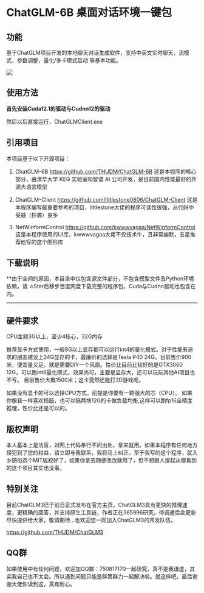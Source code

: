 # ChatGLM-6B 桌面对话环境一键包

## 功能

基于ChatGLM项目开发的本地聊天对话生成软件，支持中英文实时聊天，流模式，参数调整，量化/多卡模式启动 等基本功能。

![](intro3.gif)

## 使用方法

**首先安装Cuda12.1的驱动与Cudnn12的驱动**

然后以后直接运行，ChatGLMClient.exe


## 引用项目

本项目基于以下开源项目：

1) ChatGLM-6B
https://github.com/THUDM/ChatGLM-6B
这是本程序的核心部分，由清华大学 KEG 实验室和智谱 AI 公司开发，是目前国内性能最好的开源大语言模型

2) ChatGLM-Client
https://github.com/littlestone0806/ChatGLM-Client
这是本程序编写最重要参考的项目，littlestone大佬的程序可读性很强，从代码中受益（抄袭）良多

3) NetWinformControl
https://github.com/kwwwvagaa/NetWinformControl
这是本程序使用的UI库，kwwwvagaa大佬不仅技术牛，且非常幽默，五星推荐他写的这个图形库

## 下载说明

**由于空间的原因，本目录中仅包含源文件部分，不包含模型文件及Python环境依赖，请 ✫Star后移步百度网盘下载完整的程序包，Cuda与Cudnn驱动也包含在内。
******
## 硬件要求

CPU主频3G以上，至少4核心，32G内存

推荐显卡方式使用，一般8G以上显存都可以运行int4的量化模式。对于性能有追求的朋友建议上24G显存的卡，最廉价的选择是Tesla P40 24G，目前售价900米，便宜量又足，就是需要DIY一个风扇。性价比目前比较好的是GTX3060 12G，可以跑int8量化模式，效果尚可，主要是显存大，还可以玩玩其他AI项目也不亏。 目前售价大概1500米；这卡竟然还能打3D游戏呢。

如果没有显卡的可以选择CPU方式，前提是你要有一颗强大的芯（CPU）。
如果你像我一样喜欢捣鼓，也可以搞两块12G的卡做负载均衡,这样可以跑fp16全精度推理，性价比还是可以的。

## 版权声明

本人基本上是法盲，对网上代码奉行不问出处，拿来就用。如果本程序有任何地方侵犯到了您的权益，请立即与我联系，我将马上纠正。至于我写的这个程序，就入乡随俗选个MIT版权好了，如果你拿去随便改改就用了，但不想跟人提起从哪看到的这个项目其实也没事。

## 特别关注

目前ChatGLM3已于前日正式发布在官方主页，ChatGLM3具有更快的推理速度，更精确的回答，并支持原生工具链，作者正在365996研究，待调通后会更新尽快提供给大家，敬请期待...也欢迎您一同加入ChatGLM3的开发队伍。

https://github.com/THUDM/ChatGLM3

## QQ群

如果使用中有任何问题，欢迎加QQ群：750817170一起研究，真不是我谦虚，其实我自己也不太会。所以遇到问题只能是群策群力一起解决啦。就这样吧，最后谢谢大佬你读到这，真有耐心。

